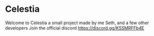 # Celestia
Welcome to Celestia a small project made by me Seth, and a few other developers
Join the official discord
https://discord.gg/KSSMRFFb4E
